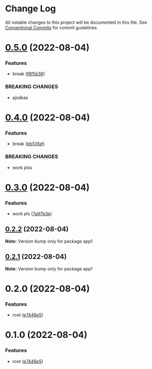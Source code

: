# Change Log

All notable changes to this project will be documented in this file.
See [Conventional Commits](https://conventionalcommits.org) for commit guidelines.

# [0.5.0](https://github.com/kaijin1234/lerna-husky/compare/app1@0.4.0...app1@0.5.0) (2022-08-04)

### Features

- break ([f8f5b36](https://github.com/kaijin1234/lerna-husky/commit/f8f5b36d373d916e0b36316ede28f9d607f4ee8a))

### BREAKING CHANGES

- ajsdkas

# [0.4.0](https://github.com/kaijin1234/lerna-husky/compare/app1@0.3.0...app1@0.4.0) (2022-08-04)

### Features

- break ([bb53faf](https://github.com/kaijin1234/lerna-husky/commit/bb53faf8bcbcf9f129a7fec5bc3d2e39fe4e7726))

### BREAKING CHANGES

- work plss

# [0.3.0](https://github.com/kaijin1234/lerna-husky/compare/app1@0.2.2...app1@0.3.0) (2022-08-04)

### Features

- work pls ([7a97b3e](https://github.com/kaijin1234/lerna-husky/commit/7a97b3e52286ffb6411c22e838721e0620c89fe5))

## [0.2.2](https://github.com/kaijin1234/lerna-husky/compare/app1@0.2.1...app1@0.2.2) (2022-08-04)

**Note:** Version bump only for package app1

## [0.2.1](https://github.com/kaijin1234/lerna-husky/compare/app1@0.2.0...app1@0.2.1) (2022-08-04)

**Note:** Version bump only for package app1

# 0.2.0 (2022-08-04)

### Features

- root ([e7448e5](https://github.com/kaijin1234/lerna-husky/commit/e7448e5676e712ab0556069c248302b41758a269))

# 0.1.0 (2022-08-04)

### Features

- root ([e7448e5](https://github.com/kaijin1234/lerna-husky/commit/e7448e5676e712ab0556069c248302b41758a269))
